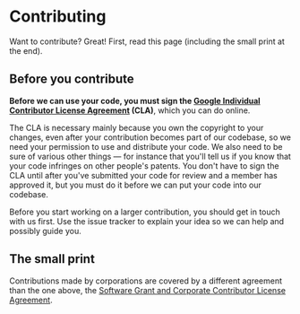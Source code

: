 # Contributing

Want to contribute? Great! First, read this page (including the small print at
the end).

## Before you contribute

**Before we can use your code, you must sign the [Google Individual Contributor
License
Agreement](https://developers.google.com/open-source/cla/individual?csw=1)
(CLA)**, which you can do online.

The CLA is necessary mainly because you own the copyright to your changes, even
after your contribution becomes part of our codebase, so we need your permission
to use and distribute your code. We also need to be sure of various other things
— for instance that you'll tell us if you know that your code infringes on other
people's patents. You don't have to sign the CLA until after you've submitted
your code for review and a member has approved it, but you must do it before we
can put your code into our codebase.

Before you start working on a larger contribution, you should get in touch with
us first. Use the issue tracker to explain your idea so we can help and possibly
guide you.

## The small print

Contributions made by corporations are covered by a different agreement than the
one above, the [Software Grant and Corporate Contributor License
Agreement](https://developers.google.com/open-source/cla).
